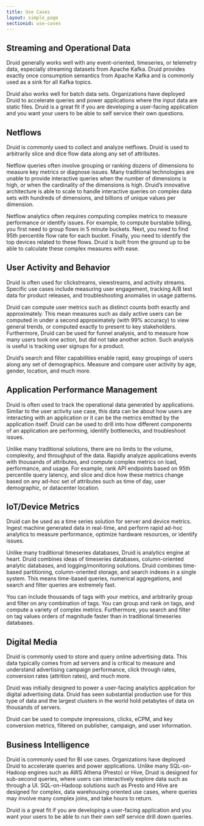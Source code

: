 ```yaml
---
title: Use Cases
layout: simple_page
sectionid: use-cases
---
```


## Streaming and Operational Data

Druid generally works well with any event-oriented, timeseries, or telemetry data, especially streaming datasets from Apache Kafka. Druid provides exactly once consumption semantics from Apache Kafka and is commonly used as a sink for all Kafka topics.

Druid also works well for batch data sets. Organizations have deployed Druid to accelerate queries and power applications where the input data are static files. Druid is a great fit if you are developing a user-facing application and you want your users to be able to self service their own questions.

## Netflows

Druid is commonly used to collect and analyze netflows. Druid is used to arbitrarily slice and dice flow data along any set of attributes.

Netflow queries often involve grouping or ranking dozens of dimensions to measure key metrics or diagnose issues. Many traditional technologies are unable to provide interactive queries when the number of dimensions is high, or when the cardinality of the dimensions is high. Druid’s innovative architecture is able to scale to handle interactive queries on complex data sets with hundreds of dimensions, and billions of unique values per dimension. 

Netflow analytics often requires computing complex metrics to measure performance or identify issues. For example, to compute burstable billing, you first need to group flows in 5 minute buckets. Next, you need to find 95th percentile flow rate for each bucket. Finally, you need to identify the top devices related to these flows. Druid is built from the ground up to be able to calculate these complex measures with ease.

## User Activity and Behavior

Druid is often used for clickstreams, viewstreams, and activity streams. Specific use cases include measuring user engagement, tracking A/B test data for product releases, and troubleshooting anomalies in usage patterns. 

Druid can compute user metrics such as distinct counts both exactly and approximately. This mean measures such as daily active users can be computed in under a second approximately (with 99% accuracy) to view general trends, or computed exactly to present to key stakeholders. Furthermore, Druid can be used for funnel analysis, and to measure how many users took one action, but did not take another action. Such analysis is useful is tracking user signups for a product. 

Druid’s search and filter capabilities enable rapid, easy groupings of users along any set of demographics. Measure and compare user activity by age, gender, location, and much more.

## Application Performance Management

Druid is often used to track the operational data generated by applications. Similar to the user activity use case, this data can be about how users are interacting with an application or it can be the metrics emitted by the application itself. Druid can be used to drill into how different components of an application are performing, identify bottlenecks, and troubleshoot issues. 

Unlike many traditional solutions, there are no limits to the volume, complexity, and throughput of the data. Rapidly analyze applications events with thousands of attributes, and compute complex metrics on load, performance, and usage. For example, rank API endpoints based on 95th percentile query latency, and slice and dice how these metrics change based on any ad-hoc set of attributes such as time of day, user demographic, or datacenter location. 

## IoT/Device Metrics

Druid can be used as a time series solution for server and device metrics. Ingest machine generated data in real-time, and perform rapid ad-hoc analytics to measure performance, optimize hardware resources, or identify issues. 

Unlike many traditional timeseries databases, Druid is analytics engine at heart. Druid combines ideas of timeseries databases, column-oriented analytic databases, and logging/monitoring solutions. Druid combines time-based partitioning, column-oriented storage, and search indexes in a single system. This means time-based queries, numerical aggregations, and search and filter queries are extremely fast. 

You can include thousands of tags with your metrics, and arbitrarily group and filter on any combination of tags. You can group and rank on tags, and compute a variety of complex metrics. Furthermore, you search and filter on tag values orders of magnitude faster than in traditional timeseries databases.

## Digital Media

Druid is commonly used to store and query online advertising data. This data typically comes from ad servers and is critical to measure and understand advertising campaign performance, click through rates, conversion rates (attrition rates), and much more. 

Druid was initially designed to power a user-facing analytics application for digital advertising data. Druid has seen substantial production use for this type of data and the largest clusters in the world hold petabytes of data on thousands of servers.

Druid can be used to compute impressions, clicks, eCPM, and key conversion metrics, filtered on publisher, campaign, and user information.

## Business Intelligence

Druid is commonly used for BI use cases. Organizations have deployed Druid to accelerate queries and power applications. Unlike many SQL-on-Hadoop engines such as AWS Athena (Presto) or Hive, Druid is designed for sub-second queries, where users can interactively explore data such as through a UI. SQL-on-Hadoop solutions such as Presto and Hive are designed for complex, data warehousing oriented use cases, where queries may involve many complex joins, and take hours to return.

Druid is a great fit if you are developing a user-facing application and you want your users to be able to run their own self service drill down queries.
